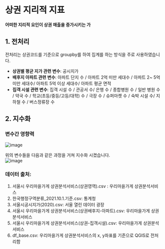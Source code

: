 # 상권 지리적 지표

**어떠한 지리적 요인이 상권 매출을 증가시키는 가**

## 1. 전처리

전처리는 상권코드를 기준으로 groupby를 하여 집계를 하는 방식을 주로 사용하였습니다.

- **상권별 평균 지가 관련 변수**: 공시지가
- **배후지 아파트 관련 변수**: 아파트 단지 수 / 아파트 2억 미만 세대수 / 아파트 2~ 5억 미만 세대수/ 아파트 5억 이상 세대수/ 아파트 평균 면적
- **집객 시설 관련 변수**: 집객 시설 수 / 관공서 수/ 은행 수 / 종합병원 수 / 일반 병원 수 / 약국 수 / 학교(초등/중등/고등/대학) 수 / 극장 수 / 슈퍼마켓 수 / 숙박 시설 수/ 지하철 수 / 버스정류장 수

## 2. 지수화
### 변수간 영향력
![image](https://user-images.githubusercontent.com/70187490/147398052-5793d4f7-6b81-406d-b0c0-59f56181d97e.png)

위의 변수들을 다음과 같은 과정을 거쳐 지수화 시켰습니다.  
![image](https://user-images.githubusercontent.com/70187490/147397769-d42fbd4d-521b-44a4-bea4-b0661c255b98.png)

### 데이터 출처:
1. 서울시 우리마을가게 상권분석서비스(상권영역).csv    : 우리마을가게 상권분석서비스
2. 한국행정구역분류_2021.10.1.기준.csv: 통계청
3. 서울시공시지가(2020).csv: 서울 열린 데이터 광장
4. 서울시 우리마을가게 상권분석서비스(상권배후지-아파트).csv: 우리마을가게 상권분석서비스
5. 서울시 우리마을가게 상권분석서비스(상권-집객시설).csv: 우리마을가게 상권분석서비스
6. df_base.csv: 우리마을가게 상권분석서비스의 x, y좌표를 기준으로 QGIS로 전처리함

